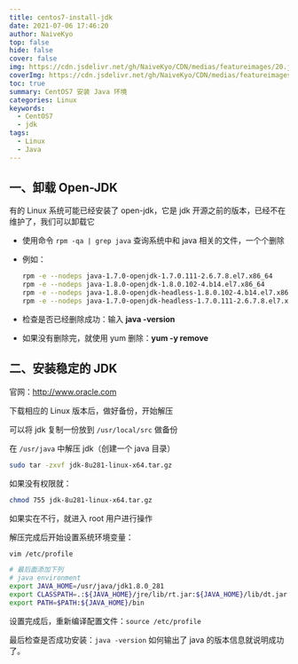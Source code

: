 ```yaml
---
title: centos7-install-jdk
date: 2021-07-06 17:46:20
author: NaiveKyo
top: false
hide: false
cover: false
img: https://cdn.jsdelivr.net/gh/NaiveKyo/CDN/medias/featureimages/20.jpg
coverImg: https://cdn.jsdelivr.net/gh/NaiveKyo/CDN/medias/featureimages/20.jpg
toc: true
summary: CentOS7 安装 Java 环境
categories: Linux
keywords: 
  - CentOS7
  - jdk
tags:
  - Linux
  - Java
---
```




## 一、卸载 Open-JDK

有的 Linux 系统可能已经安装了 open-jdk，它是 jdk 开源之前的版本，已经不在维护了，我们可以卸载它



- 使用命令 `rpm -qa | grep java` 查询系统中和 java 相关的文件，一个个删除

- 例如：

  ```bash
  rpm -e --nodeps java-1.7.0-openjdk-1.7.0.111-2.6.7.8.el7.x86_64
  rpm -e --nodeps java-1.8.0-openjdk-1.8.0.102-4.b14.el7.x86_64
  rpm -e --nodeps java-1.8.0-openjdk-headless-1.8.0.102-4.b14.el7.x86_64
  rpm -e --nodeps java-1.7.0-openjdk-headless-1.7.0.111-2.6.7.8.el7.x86_64
  ```

- 检查是否已经删除成功：输入 **java -version**

- 如果没有删除完，就使用 yum 删除：**yum -y remove**



## 二、安装稳定的 JDK

官网：http://www.oracle.com

下载相应的 Linux 版本后，做好备份，开始解压

可以将 jdk 复制一份放到 `/usr/local/src` 做备份

在 `/usr/java` 中解压 jdk（创建一个 java 目录）

```bash
sudo tar -zxvf jdk-8u281-linux-x64.tar.gz
```

如果没有权限就：

```bash
chmod 755 jdk-8u281-linux-x64.tar.gz
```

如果实在不行，就进入 root 用户进行操作

解压完成后开始设置系统环境变量：

```bash
vim /etc/profile

# 最后面添加下列
# java environment
export JAVA_HOME=/usr/java/jdk1.8.0_281
export CLASSPATH=.:${JAVA_HOME}/jre/lib/rt.jar:${JAVA_HOME}/lib/dt.jar:${JAVA_HOME}/lib/tools.jar
export PATH=$PATH:${JAVA_HOME}/bin
```

设置完成后，重新编译配置文件：`source /etc/profile`

最后检查是否成功安装：`java -version` 如何输出了 java 的版本信息就说明成功了。
